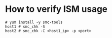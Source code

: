 # How to verify ISM usage
```
# yum install -y smc-tools
host1 # smc_chk -S
host2 # smc_chk -C <host1_ip> -p <port>
```
